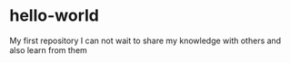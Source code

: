# hello-world
My first repository
I can not wait to share my knowledge with others and also learn from them

